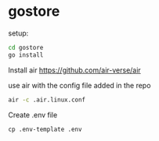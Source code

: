 # gostore

setup:

```bash
cd gostore
go install
```

Install air https://github.com/air-verse/air

use air with the config file added in the repo

```bash
air -c .air.linux.conf
```

Create .env file

```
cp .env-template .env
```

